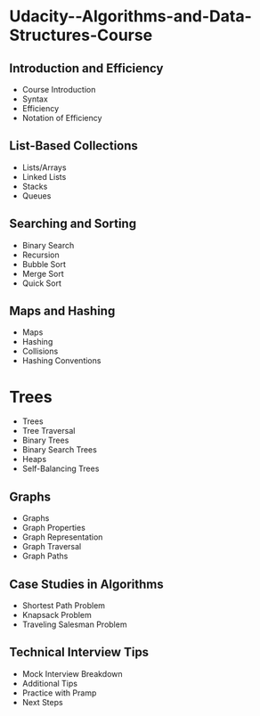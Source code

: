 # Udacity--Algorithms-and-Data-Structures-Course

## Introduction and Efficiency
* Course Introduction
* Syntax
* Efficiency
* Notation of Efficiency

## List-Based Collections
* Lists/Arrays
* Linked Lists
* Stacks
* Queues

## Searching and Sorting
* Binary Search
* Recursion
* Bubble Sort
* Merge Sort
* Quick Sort

## Maps and Hashing
* Maps
* Hashing
* Collisions
* Hashing Conventions

# Trees
* Trees
* Tree Traversal
* Binary Trees
* Binary Search Trees
* Heaps
* Self-Balancing Trees

## Graphs
* Graphs
* Graph Properties
* Graph Representation
* Graph Traversal
* Graph Paths

## Case Studies in Algorithms
* Shortest Path Problem
* Knapsack Problem
* Traveling Salesman Problem

## Technical Interview Tips
* Mock Interview Breakdown
* Additional Tips
* Practice with Pramp
* Next Steps

